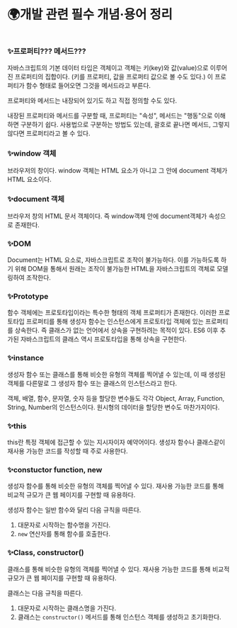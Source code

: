 # 🌍개발 관련 필수 개념·용어 정리

```

```

### ✨프로퍼티??? 메서드???

자바스크립트의 기본 데이터 타입은 객체이고 객체는 키(key)와 값(value)으로 이루어진 프로퍼티의 집합이다. (키를 프로퍼티, 값을 프로퍼티 값으로 볼 수도 있다.) 이 프로퍼티가 함수 형태로 들어오면 그것을 메서드라고 부른다.

프로퍼티와 메서드는 내장되어 있기도 하고 직접 정의할 수도 있다.

내장된 프로퍼티와 메서드를 구분할 때, 프로퍼티는 "속성", 메서드는 "행동"으로 이해하면 구분하기 쉽다. 사용법으로 구분하는 방법도 있는데, 괄호로 끝나면 메서드, 그렇지 않다면 프로퍼티라고 볼 수 있다.

### ✨window 객체

브라우저의 창이다. window 객체는 HTML 요소가 아니고 그 안에 document 객체가 HTML 요소이다.

### ✨document 객체

브라우저 창의 HTML 문서 객체이다. 즉 window객체 안에 document객체가 속성으로 존재한다.

### ✨DOM

Document는 HTML 요소로, 자바스크립트로 조작이 불가능하다. 이를 가능하도록 하기 위해 DOM을 통해서 원래는 조작이 불가능한 HTML을 자바스크립트의 객체로 모델링하여 조작한다.

### ✨Prototype

함수 객체에는 프로토타입이라는 특수한 형태의 객체 프로퍼티가 존재한다. 이러한 프로토타입 프로퍼티를 통해 생성자 함수는 인스턴스에게 프로토타입 객체에 있는 프로퍼티를 상속한다. 즉 클래스가 없는 언어에서 상속을 구현하려는 목적이 있다. ES6 이후 추가된 자바스크립트의 클래스 역시 프로토타입을 통해 상속을 구현한다.

### ✨instance

생성자 함수 또는 클래스를 통해 비슷한 유형의 객체를 찍어낼 수 있는데, 이 때 생성된 객체를 다른말로 그 생성자 함수 또는 클래스의 인스턴스라고 한다.

객체, 배열, 함수, 문자열, 숫자 등을 할당한 변수들도 각각 Object, Array, Function, String, Number의 인스턴스이다. 원시형의 데이터을 할당한 변수도 마찬가지이다.

### ✨this

this란 특정 객체에 접근할 수 있는 지시자이자 예약어이다. 생성자 함수나 클래스같이 재사용 가능한 코드를 작성할 때 주로 사용한다.

### ✨constuctor function, new

생성자 함수를 통해 비슷한 유형의 객체를 찍어낼 수 있다. 재사용 가능한 코드를 통해 비교적 규모가 큰 웹 페이지를 구현할 때 유용하다.

생성자 함수는 일반 함수와 달리 다음 규칙을 따른다.

1. 대문자로 시작하는 함수명을 가진다.
2. `new` 연산자를 통해 함수를 호출한다.

### ✨Class, constructor()

클래스를 통해 비슷한 유형의 객체를 찍어낼 수 있다. 재사용 가능한 코드를 통해 비교적 규모가 큰 웹 페이지를 구현할 때 유용하다.

클래스는 다음 규칙을 따른다.

1. 대문자로 시작하는 클래스명을 가진다.
2. 클래스는 `constructor()` 메서드를 통해 인스턴스 객체를 생성하고 초기화한다.
